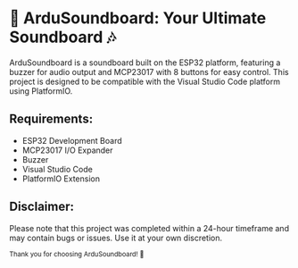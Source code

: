 # 🎵 ArduSoundboard: Your Ultimate Soundboard 🎶

ArduSoundboard is a soundboard built on the ESP32 platform, featuring a buzzer for audio output and MCP23017 with 8 buttons for easy control. This project is designed to be compatible with the Visual Studio Code platform using PlatformIO.


## Requirements:

- ESP32 Development Board
- MCP23017 I/O Expander
- Buzzer
- Visual Studio Code
- PlatformIO Extension

## Disclaimer:

Please note that this project was completed within a 24-hour timeframe and may contain bugs or issues. Use it at your own discretion.

<sub> Thank you for choosing ArduSoundboard! 🎉 </sub>
